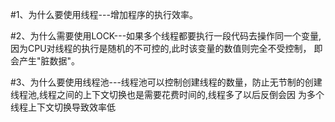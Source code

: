 #1、为什么要使用线程---增加程序的执行效率。

#2、为什么需要使用LOCK---如果多个线程都要执行一段代码去操作同一个变量,因为CPU对线程的执行是随机的不可控的,此时该变量的数值则完全不受控制，           即会产生"脏数据"。

#3、为什么要使用线程池---线程池可以控制创建线程的数量，防止无节制的创建线程池,线程之间的上下文切换也是需要花费时间的,线程多了以后反倒会因            为多个线程上下文切换导致效率低